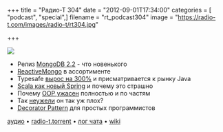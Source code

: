 +++
title = "Радио-Т 304"
date = "2012-09-01T17:34:00"
categories = [ "podcast", "special",]
filename = "rt_podcast304"
image = "https://radio-t.com/images/radio-t/rt304.jpg"

+++

![](https://radio-t.com/images/radio-t/rt304.jpg)

* Релиз [MongoDB 2.2](http://www.opennet.ru/opennews/art.shtml?num=34702) - что новенького
* [ReactiveMongo](https://github.com/zenexity/ReactiveMongo) в ассортименте
* Typesafe [вырос на 300%](http://www.forbes.com/sites/petercohan/2012/08/30/typesafes-300-growth-targets-6-billion-java-market/) и присматривается к рынку Java
* [Scala как новый Spring](http://www.theserverside.com/feature/Disruptive-forces-in-Java-Is-Scala-the-new-Spring-framework) и почему это страшно
* Почему [OOP ужасен](http://harmful.cat-v.org/software/OO_programming/why_oo_sucks) полностью и по частям
* Так [неужели](http://www.enrico-franchi.org/2012/08/does-object-oriented-programming-really.html) он так уж плох?
* [Decorator Pattern](http://zishanbilal.wordpress.com/2011/04/28/design-patterns-by-examples-decorator-pattern/) для простых программистов

[аудио](http://cdn.radio-t.com/rt_podcast304.mp3) • [radio-t.torrent](http://cdn.radio-t.com/torrents/rt_podcast304.mp3.torrent) • [лог чата](http://chat.radio-t.com/logs/radio-t-304.html) • [wiki](http://wiki.radio-t.com/%D0%92%D1%8B%D0%BF%D1%83%D1%81%D0%BA_304)<audio src="http://cdn.radio-t.com/rt_podcast304.mp3" preload="none"></audio>